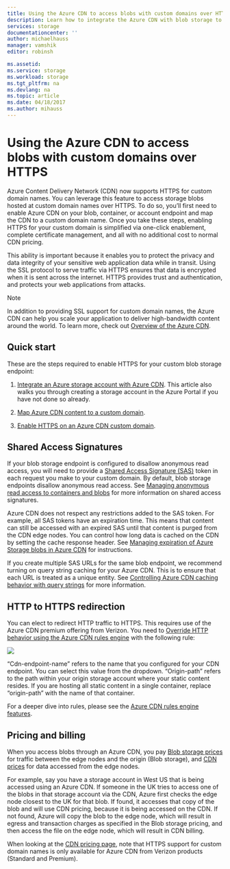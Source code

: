 ```yaml
---
title: Using the Azure CDN to access blobs with custom domains over HTTPS
description: Learn how to integrate the Azure CDN with blob storage to access blobs with custom domains over HTTPS
services: storage
documentationcenter: ''
author: michaelhauss
manager: vamshik
editor: robinsh

ms.assetid:
ms.service: storage
ms.workload: storage
ms.tgt_pltfrm: na
ms.devlang: na
ms.topic: article
ms.date: 04/18/2017
ms.author: mihauss
---
```

# Using the Azure CDN to access blobs with custom domains over HTTPS

Azure Content Delivery Network (CDN) now supports HTTPS for custom domain names.
You can leverage this feature to access storage blobs hosted at custom domain
names over HTTPS. To do so, you’ll first need to enable Azure CDN on your blob,
container, or account endpoint and map the CDN to a custom domain name. Once you
take these steps, enabling HTTPS for your custom domain is simplified via
one-click enablement, complete certificate management, and all with no
additional cost to normal CDN pricing.

This ability is important because it enables you to protect the privacy and data
integrity of your sensitive web application data while in transit. Using the SSL
protocol to serve traffic via HTTPS ensures that data is encrypted when it is
sent across the internet. HTTPS provides trust and authentication, and protects
your web applications from attacks.

> [!NOTE]
> In addition to providing SSL support for custom domain names, the Azure CDN can
> help you scale your application to deliver high-bandwidth content around the world.
> To learn more, check out [Overview of the Azure CDN](https://docs.microsoft.com/en-us/azure/cdn/cdn-overview).
>
>

## Quick start

These are the steps required to enable HTTPS for your custom blob storage
endpoint:

1.  [Integrate an Azure storage account with Azure
    CDN](https://docs.microsoft.com/en-us/azure/cdn/cdn-create-a-storage-account-with-cdn).
    This article also walks you through creating a storage account in the Azure
    Portal if you have not done so already.

2.  [Map Azure CDN content to a custom
    domain](https://docs.microsoft.com/en-us/azure/cdn/cdn-map-content-to-custom-domain).

3.  [Enable HTTPS on an Azure CDN custom
    domain](https://docs.microsoft.com/en-us/azure/cdn/cdn-custom-ssl).

## Shared Access Signatures

If your blob storage endpoint is configured to disallow anonymous read access,
you will need to provide a [Shared Access Signature
(SAS)](https://docs.microsoft.com/en-us/azure/storage/storage-dotnet-shared-access-signature-part-1)
token in each request you make to your custom domain. By default, blob storage
endpoints disallow anonymous read access. See [Managing anonymous read access to
containers and
blobs](https://docs.microsoft.com/en-us/azure/storage/storage-manage-access-to-resources)
for more information on shared access signatures.

Azure CDN does not respect any restrictions added to the SAS token. For example,
all SAS tokens have an expiration time. This means that content can still be
accessed with an expired SAS until that content is purged from the CDN edge
nodes. You can control how long data is cached on the CDN by setting the cache
response header. See [Managing expiration of Azure Storage blobs in Azure
CDN](https://docs.microsoft.com/en-us/azure/cdn/cdn-manage-expiration-of-blob-content)
for instructions.

If you create multiple SAS URLs for the same blob endpoint, we recommend turning
on query string caching for your Azure CDN. This is to ensure that each URL is
treated as a unique entity. See [Controlling Azure CDN caching behavior with
query strings](https://docs.microsoft.com/en-us/azure/cdn/cdn-query-string) for
more information.

## HTTP to HTTPS redirection

You can elect to redirect HTTP traffic to HTTPS. This requires use of the Azure
CDN premium offering from Verizon. You need to [Override HTTP behavior using the
Azure CDN rules
engine](https://docs.microsoft.com/en-us/azure/cdn/cdn-rules-engine) with the
following rule:

![](./media/storage-https-custom-domain-cdn/redirect-to-https.png)

“Cdn-endpoint-name” refers to the name that you configured for your CDN
endpoint. You can select this value from the dropdown. “Origin-path” refers to
the path within your origin storage account where your static content resides.
If you are hosting all static content in a single container, replace
“origin-path” with the name of that container.

For a deeper dive into rules, please see the [Azure CDN rules engine
features](https://docs.microsoft.com/en-us/azure/cdn/cdn-rules-engine-reference-features).

## Pricing and billing

When you access blobs through an Azure CDN, you pay [Blob storage
prices](https://azure.microsoft.com/en-us/pricing/details/storage/blobs/) for
traffic between the edge nodes and the origin (Blob storage), and [CDN
prices](https://azure.microsoft.com/en-us/pricing/details/cdn/) for data
accessed from the edge nodes.

For example, say you have a storage account in West US that is being accessed
using an Azure CDN. If someone in the UK tries to access one of the blobs in
that storage account via the CDN, Azure first checks the edge node closest to
the UK for that blob. If found, it accesses that copy of the blob and will use
CDN pricing, because it is being accessed on the CDN. If not found, Azure will
copy the blob to the edge node, which will result in egress and transaction
charges as specified in the Blob storage pricing, and then access the file on
the edge node, which will result in CDN billing.

When looking at the [CDN pricing
page](https://azure.microsoft.com/en-us/pricing/details/cdn/), note that HTTPS
support for custom domain names is only available for Azure CDN from Verizon
products (Standard and Premium).
